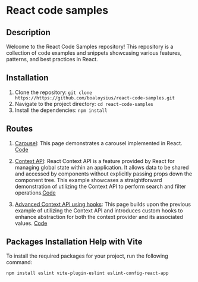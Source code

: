 # React code samples

## Description

Welcome to the React Code Samples repository! This repository is a collection of code examples and snippets showcasing various features, patterns, and best practices in React.

## Installation

1. Clone the repository: `git clone https://https://github.com/boaloysius/react-code-samples.git`
2. Navigate to the project directory: `cd react-code-samples`
3. Install the dependencies: `npm install`

## Routes

1. [Carousel](https://react-code-samples.netlify.app/carousel): This page demonstrates a carousel implemented in React. [Code](/src/pages/PageCarousel.jsx)

2. [Context API](https://react-code-samples.netlify.app/context-api): React Context API is a feature provided by React for managing global state within an application. It allows data to be shared and accessed by components without explicitly passing props down the component tree. This example showcases a straightforward demonstration of utilizing the Context API to perform search and filter operations.[Code](/src/pages/PageSimpleUseContext.jsx)

3. [Advanced Context API using hooks](https://react-code-samples.netlify.app/context-api-hooks): This page builds upon the previous example of utilizing the Context API and introduces custom hooks to enhance abstraction for both the context provider and its associated values. [Code](/src/pages/PageAdvancedUseContext.jsx)

## Packages Installation Help with Vite

To install the required packages for your project, run the following command:

```shell
npm install eslint vite-plugin-eslint eslint-config-react-app
```
